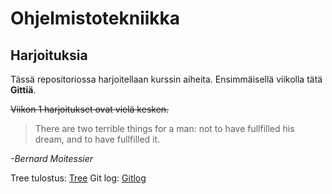 # Ohjelmistotekniikka

## Harjoituksia

Tässä repositoriossa harjoitellaan kurssin aiheita.
Ensimmäisellä viikolla tätä **Gittiä**.

~~Viikon 1 harjoitukset ovat vielä kesken.~~

> There are two terrible things for a man: not to have fullfilled his dream,
> and to have fullfilled it.

*-Bernard Moitessier* 

Tree tulostus:
[Tree](laskarit/viikko1/komentorivi.txt)
Git log:
[Gitlog](laskarit/viikko1/gitlog.txt)

